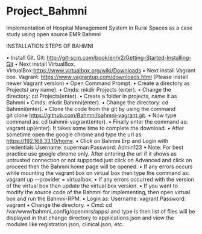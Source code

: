 # Project_Bahmni
Implementation of Hospital Management System in Rural Spaces as a case study using open source EMR Bahmni

INSTALLATION STEPS OF BAHMNI

•	Install Git.
Git: http://git-scm.com/book/en/v2/Getting-Started-Installing-Git
•	Next install VirtualBox.
VirtualBox:https://www.virtualbox.org/wiki/Downloads
•	Next install Vagrant box.
Vagrant: https://www.vagrantup.com/downloads.html (Please install newer Vagrant version)
•	Open Command Prompt.
•	Create a directory as Projects( any name).
•	Cmds: mkdir Projects (enter).
•	Change the directory: cd Projects(enter).
•	Create a folder in projects, name it as Bahmni
•	Cmds: mkdir Bahmni(enter).
•	Change the directory: cd Bahmni(enter).
•	Clone the code from the git by using the command        
git clone https://github.com/Bahmni/bahmni-vagrant.git.
•	Now type command as: cd bahmni-vagrant(enter).
•	Finally enter the command as: vagrant up(enter). It takes some time to complete the download.
•	After sometime open the google chrome and type the url as: https://192.168.33.10/home. 
•	Click on Bahmni Erp and Login with credentials 
Username: superman
Password: Admin123
•	Note: For best practice use google chrome only. After entering the url if it shows as untrusted connection or not supported just click on Advanced and click on proceed then the  Bahmni home page will be opened.
•	If any errors occurs while mounting the vagrant box on virtual box then type the command as: vagrant up --provider = virtualbox.
•	If any errors occurred with the version of the virtual box then update the virtual box version.
•	If you want to modify the source code of the Bahmni for implementing, then open virtual box and run the Bahmni-RPM. 
•	Login as: Username: vagrant
  	    Password: vagrant
•	Change the directory. 
•	Cmd: cd /var/www/bahmni_config/openmrs/apps/ and type ls then list of files will be displayed in that  change directory to applications.json and view the modules like registration.json, clinical.json, etc.

